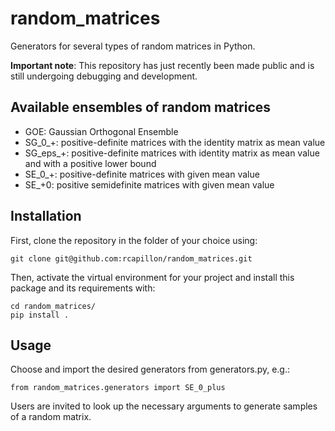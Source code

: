 # random_matrices
Generators for several types of random matrices in Python.

**Important note**: This repository has just recently been made public 
and is still undergoing debugging and development.

## Available ensembles of random matrices
- GOE: Gaussian Orthogonal Ensemble
- SG_0_+: positive-definite matrices with the identity matrix as mean value
- SG_eps_+: positive-definite matrices with identity matrix as mean value and with a positive lower bound
- SE_0_+: positive-definite matrices with given mean value
- SE_+0: positive semidefinite matrices with given mean value

## Installation
First, clone the repository in the folder of your choice using:
```
git clone git@github.com:rcapillon/random_matrices.git
```
Then, activate the virtual environment for your project and install this package and its requirements with:
```
cd random_matrices/
pip install .
```

## Usage
Choose and import the desired generators from generators.py, e.g.:
```
from random_matrices.generators import SE_0_plus
```
Users are invited to look up the necessary arguments to generate samples of a random matrix.